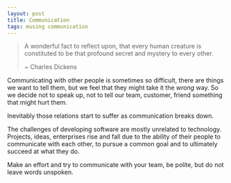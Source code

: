 ```yaml
---
layout: post
title: Communication
tags: musing communication
---
```


> A wonderful fact to reflect upon, that every human creature is constituted
> to be that profound secret and  mystery to every other.
>
> ~ Charles Dickens

Communicating with other people is sometimes so difficult, there are things
we want to tell them, but we feel that they might take it the _wrong_ way.
So we decide not to speak up, not to tell our team, customer, friend
something that might hurt them.

Inevitably those relations start to suffer as communication breaks down.

The challenges of developing software are mostly unrelated to technology.
Projects, ideas, enterprises rise and fall due to the ability of their people
to communicate with each other, to pursue a common goal and to ultimately
succeed at what they do.

Make an effort and try to communicate with your team, be polite, but do not
leave words unspoken.
